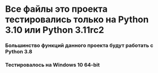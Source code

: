 # Все файлы это проекта тестировались только на Python 3.10 или Python 3.11rc2

### Большинство функций данного проекта будут работать с Python 3.8
### Тестировалось на Windows 10 64-bit